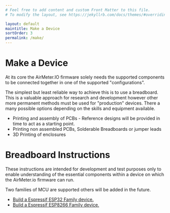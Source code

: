 ```yaml
---
# Feel free to add content and custom Front Matter to this file.
# To modify the layout, see https://jekyllrb.com/docs/themes/#overriding-theme-defaults

layout: default
maintitle: Make a Device
sortOrder: 3
permalink: /make/
---
```



# Make a Device

At its core the AirMeter.IO firmware solely needs the supported components to be connected together in one of the supported "configurations". 

The simplest but least reliable way to achieve this is to use a breadboard. This is a valuable approach for research and development however other more permanent methods must be used for "production" devices. There a many possible options depending on the skills and equipment available. 

- Printing and assembly of PCBs - Reference designs will be provided in time to act as a starting point.
- Printing non assembled PCBs, Solderable Breadboards or jumper leads
- 3D Printing of enclosures


# Breadboard Instructions

These instructions are intended for development and test purposes only to enable understanding of the essential components within a device on which the AirMeter.io firmware can run.

Two families of MCU are supported others will be added in the future.

- [Build a Espressif ESP32 Family device.](/build/esp32)
- [Build a Espressif ESP8266 Family device.](/build/esp8266)








